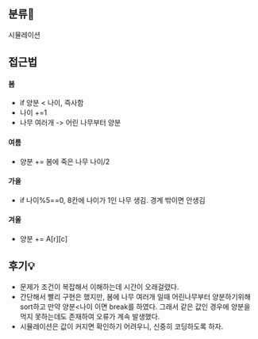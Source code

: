 ## 분류💁

시뮬레이션

## 접근법

#### 봄
- if 양분 < 나이, 즉사함
- 나이 +=1
- 나무 여러개 -> 어린 나무부터 양분

#### 여름
- 양분 += 봄에 죽은 나무 나이/2

#### 가을
- if 나이%5==0, 8칸에 나이가 1인 나무 생김. 경계 밖이면 안생김

#### 겨울
- 양분 += A[r][c]


## 후기💡
- 문제가 조건이 복잡해서 이해하는데 시간이 오래걸렸다.
- 간단해서 빨리 구현은 했지만, 봄에 나무 여러개 일때 어린나무부터 양분하기위해 sort하고 만약 양분<나이 이면 break를 하였다. 그래서 같은 값인 경우에 양분을 먹지 못하는데도 존재하여 오류가 계속 발생했다.
- 시뮬레이션은 값이 커지면 확인하기 어려우니, 신중히 코딩하도록 하자.



